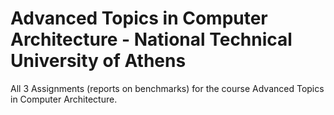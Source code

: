 # Advanced Topics in Computer Architecture - National Technical University of Athens
All 3 Assignments (reports on benchmarks) for the course Advanced Topics in Computer Architecture.
